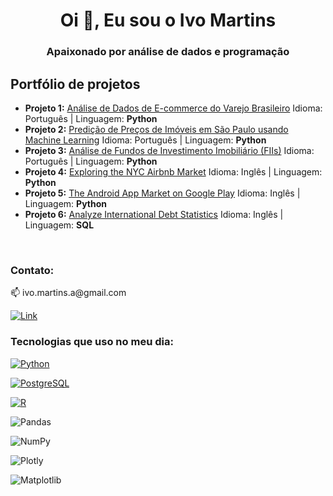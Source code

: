 <h1 align="center">Oi 👋, Eu sou o Ivo Martins</h1>
<h3 align="center">Apaixonado por análise de dados e programação</h3>
<h2 align="left">Portfólio de projetos</h2>

- **Projeto 1:** [Análise de Dados de E-commerce do Varejo Brasileiro](https://github.com/ivo-martins-a/Outros_Projetos/blob/main/An%C3%A1lise%20de%20Dados%20de%20E-commerce%20do%20Varejo%20Brasileiro.ipynb)
             Idioma: Português | Linguagem: **Python**
- **Projeto 2:** [Predição de Preços de Imóveis em São Paulo usando Machine Learning](https://github.com/ivo-martins-a/Projetos_Data_Camp/blob/main/Exploring%20the%20NYC%20Airbnb%20Market/notebook.ipynb)
             Idioma: Português | Linguagem: **Python**
- **Projeto 3:** [Análise de Fundos de Investimento Imobiliário (FIIs)](https://github.com/ivo-martins-a/Outros_Projetos/blob/main/An%C3%A1lise%20de%20Fundos%20de%20Investimento%20Imobili%C3%A1rio%20(FIIs)%20com%20Python.ipynb)
             Idioma: Português | Linguagem: **Python**
- **Projeto 4:** [Exploring the NYC Airbnb Market](https://github.com/ivo-martins-a/Projetos_Data_Camp/blob/main/Exploring%20the%20NYC%20Airbnb%20Market/notebook.ipynb)
             Idioma: Inglês | Linguagem: **Python**
- **Projeto 5:** [The Android App Market on Google Play](https://github.com/ivo-martins-a/Projetos_Data_Camp/blob/main/The%20Android%20App%20Market%20on%20Google%20Play/notebook.ipynb)
             Idioma: Inglês | Linguagem: **Python**  
- **Projeto 6:** [Analyze International Debt Statistics](https://github.com/ivo-martins-a/Projetos_Data_Camp/blob/main/Analyze%20International%20Debt%20Statistics/notebook.ipynb)
             Idioma: Inglês | Linguagem: **SQL**  
             
<br />
<h3 align="left">Contato:</h3>
📫 ivo.martins.a@gmail.com


[![Link](https://img.shields.io/badge/LinkedIn-0077B5?style=for-the-badge&logo=linkedin&logoColor=white)](https://www.linkedin.com/in/ivo-martins-araujo)
<br />


<h3 align="left">Tecnologias que uso no meu dia:</h3>

[![Python](https://img.shields.io/badge/Python-3776AB?style=for-the-badge&logo=python&logoColor=white)](https://www.python.org/)

[![PostgreSQL](https://img.shields.io/badge/PostgreSQL-316192?style=for-the-badge&logo=postgresql&logoColor=white)](https://www.postgresql.org/)

[![R](https://img.shields.io/badge/R-276DC3?style=for-the-badge&logo=r&logoColor=white)](https://www.r-project.org/)

![Pandas](https://img.shields.io/badge/pandas-%23150458.svg?style=for-the-badge&logo=pandas&logoColor=white)

![NumPy](https://img.shields.io/badge/numpy-%23013243.svg?style=for-the-badge&logo=numpy&logoColor=white)

![Plotly](https://img.shields.io/badge/Plotly-%233F4F75.svg?style=for-the-badge&logo=plotly&logoColor=white)

![Matplotlib](https://img.shields.io/badge/Matplotlib-%23ffffff.svg?style=for-the-badge&logo=Matplotlib&logoColor=black)

<!---


- 👋 Hi, I’m @ivo-martins-a
- 👀 I’m interested in ...
- 🌱 I’m currently learning ...
- 💞️ I’m looking to collaborate on ...
- 📫 How to reach me ...


ivo-martins-a/ivo-martins-a is a ✨ special ✨ repository because its `README.md` (this file) appears on your GitHub profile.
You can click the Preview link to take a look at your changes.
--->
